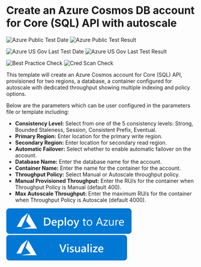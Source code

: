 # Create an Azure Cosmos DB account for Core (SQL) API with autoscale

![Azure Public Test Date](https://azurequickstartsservice.blob.core.windows.net/badges/101-cosmosdb-sql-autoscale/PublicLastTestDate.svg)
![Azure Public Test Result](https://azurequickstartsservice.blob.core.windows.net/badges/101-cosmosdb-sql-autoscale/PublicDeployment.svg)

![Azure US Gov Last Test Date](https://azurequickstartsservice.blob.core.windows.net/badges/101-cosmosdb-sql-autoscale/FairfaxLastTestDate.svg)
![Azure US Gov Last Test Result](https://azurequickstartsservice.blob.core.windows.net/badges/101-cosmosdb-sql-autoscale/FairfaxDeployment.svg)

![Best Practice Check](https://azurequickstartsservice.blob.core.windows.net/badges/101-cosmosdb-sql-autoscale/BestPracticeResult.svg)
![Cred Scan Check](https://azurequickstartsservice.blob.core.windows.net/badges/101-cosmosdb-sql-autoscale/CredScanResult.svg)

This template will create an Azure Cosmos account for Core (SQL) API, provisioned for two regions, a database, a container configured for autoscale with dedicated throughput showing multiple indexing and policy options.

Below are the parameters which can be user configured in the parameters file or template including:

- **Consistency Level:** Select from one of the 5 consistency levels: Strong, Bounded Staleness, Session, Consistent Prefix, Eventual.
- **Primary Region:** Enter location for the primary write region.
- **Secondary Region:** Enter location for secondary read region.
- **Automatic Failover:** Select whether to enable automatic failover on the account.
- **Database Name:** Enter the database name for the account.
- **Container Name:** Enter the name for the container for the account.
- **Throughput Policy:** Select Manual or Autoscale throughput policy.
- **Manual Provisioned Throughput:** Enter the RU/s for the container when Throughput Policy is Manual (default 400).
- **Max Autoscale Throughput:** Enter the maximum RU/s for the container when Throughput Policy is Autoscale (default 4000).

[![Deploy To Azure](https://raw.githubusercontent.com/Azure/azure-quickstart-templates/master/1-CONTRIBUTION-GUIDE/images/deploytoazure.svg?sanitize=true)](https://portal.azure.com/#create/Microsoft.Template/uri/https%3A%2F%2Fraw.githubusercontent.com%2FAzure%2Fazure-quickstart-templates%2Fmaster%2F101-cosmosdb-sql-autoscale%2Fazuredeploy.json)  [![Visualize](https://raw.githubusercontent.com/Azure/azure-quickstart-templates/master/1-CONTRIBUTION-GUIDE/images/visualizebutton.svg?sanitize=true)](http://armviz.io/#/?load=https%3A%2F%2Fraw.githubusercontent.com%2FAzure%2Fazure-quickstart-templates%2Fmaster%2F101-cosmosdb-sql-autoscale%2Fazuredeploy.json)
